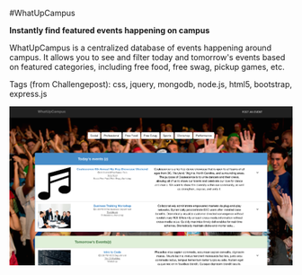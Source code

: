 #WhatUpCampus

**Instantly find featured events happening on campus**

WhatUpCampus is a centralized database of events happening around campus. It allows you to see and filter today and tomorrow's events based on featured categories, including free food, free swag, pickup games, etc. 

Tags (from Challengepost): css, jquery, mongodb, node.js, html5, bootstrap, express.js

![Image of the website](img.png)
